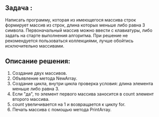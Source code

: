 ## Задача :
Написать программу, которая из имеющегося массива строк формирует массив из строк, длина которых меньше либо равна 3 символа. Первоначальный массив можно ввести с клавиатуры, либо задать на старте выполнения алгоритма. При решение не рекомендуется пользоваться коллекциями, лучше обойтись исключительно массивами.

## Описание решения:
1. Создание двух массивов.
2. Объявление метода NewArray.
3. Создание цикла, внутри цикла проверка условия: длина элемента меньше либо равна 3.
4. Если "да", то элемент первого массива заносится в count элемент второго массива.
5. count увеличивается на 1 и возвращается к циклу for.
6. Печать массива с помощью метода PrintArray.